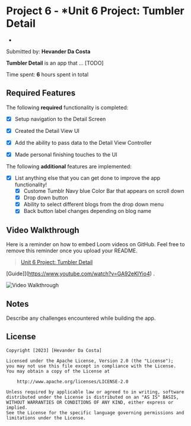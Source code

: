# Project 6 - *Unit 6 Project: Tumbler Detail
*

Submitted by: **Hevander Da Costa**

**Tumbler Detail** is an app that ... [TODO] 

Time spent: **6** hours spent in total

## Required Features

The following **required** functionality is completed:

- [x] Setup navigation to the Detail Screen
- [x] Created the Detail View UI
- [x] Add the ability to pass data to the Detail View Controller
- [x] Made personal finishing touches to the UI


The following **additional** features are implemented:

- [x] List anything else that you can get done to improve the app functionality!
    - [x] Custome Tumblr Navy blue Color Bar that appears on scroll down
    - [x] Drop down button
    - [x] Ability to select different blogs from the drop down menu 
    - [x] Back button label changes depending on blog name 

## Video Walkthrough


Here is a reminder on how to embed Loom videos on GitHub. Feel free to remove this reminder once you upload your README. 
<blockquote class="imgur-embed-pub" lang="en" data-id="a/TCjSPVD"  >
<a href="//imgur.com/a/TCjSPVD">Unit 6 Project: Tumbler Detail</a></blockquote>
<script async src="//s.imgur.com/min/embed.js" charset="utf-8"></script>

[Guide]](https://www.youtube.com/watch?v=GA92eKlYio4) .

<img src='https://imgur.com/sKh2p8o.gif' title='Video Walkthrough' width=''  alt='Video Walkthrough' />


## Notes

Describe any challenges encountered while building the app.

## License

    Copyright [2023] [Hevander Da Costa]

    Licensed under the Apache License, Version 2.0 (the "License");
    you may not use this file except in compliance with the License.
    You may obtain a copy of the License at

        http://www.apache.org/licenses/LICENSE-2.0

    Unless required by applicable law or agreed to in writing, software
    distributed under the License is distributed on an "AS IS" BASIS,
    WITHOUT WARRANTIES OR CONDITIONS OF ANY KIND, either express or implied.
    See the License for the specific language governing permissions and
    limitations under the License.
